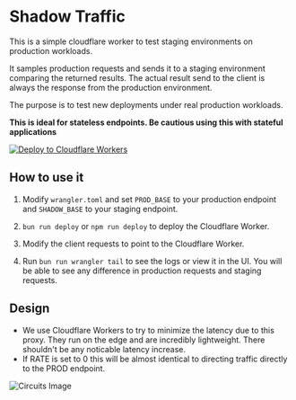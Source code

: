 # Shadow Traffic

This is a simple cloudflare worker to test staging environments on production workloads.

It samples production requests and sends it to a staging environment comparing the returned results. The actual result send to the client is always the response from the production environment.

The purpose is to test new deployments under real production workloads.

**This is ideal for stateless endpoints. Be cautious using this with stateful applications**

[![Deploy to Cloudflare Workers](https://deploy.workers.cloudflare.com/button)](https://deploy.workers.cloudflare.com/?url=https://github.com/jqphu/shadow-traffic)

## How to use it

1. Modify `wrangler.toml` and set `PROD_BASE` to your production endpoint and `SHADOW_BASE` to your staging endpoint.

2. `bun run deploy` or `npm run deploy` to deploy the Cloudflare Worker.

3. Modify the client requests to point to the Cloudflare Worker.

4. Run `bun run wrangler tail` to see the logs or view it in the UI. You will be able to see any difference in production requests and staging requests.

## Design
- We use Cloudflare Workers to try to minimize the latency due to this proxy. They run on the edge and are incredibly lightweight. There shouldn't be any noticable latency increase.
- If RATE is set to 0 this will be almost identical to directing traffic directly to the PROD endpoint.

![Circuits Image](./circuits.png)
